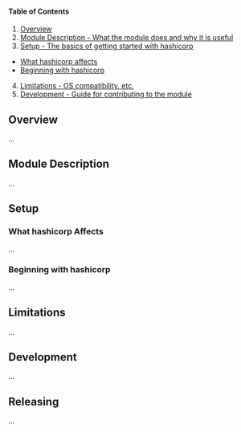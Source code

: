 #### Table of Contents

1. [Overview](#overview)
2. [Module Description - What the module does and why it is useful](#module-description)
3. [Setup - The basics of getting started with hashicorp](#setup)
  * [What hashicorp affects](#what-hashicorp-affects)
  * [Beginning with hashicorp](#beginning-with-hashicorp)
4. [Limitations - OS compatibility, etc.](#limitations)
5. [Development - Guide for contributing to the module](#development)

## Overview

...

## Module Description

...

## Setup

### What hashicorp Affects

...

### Beginning with hashicorp

...

## Limitations

...

## Development

...

## Releasing

...
